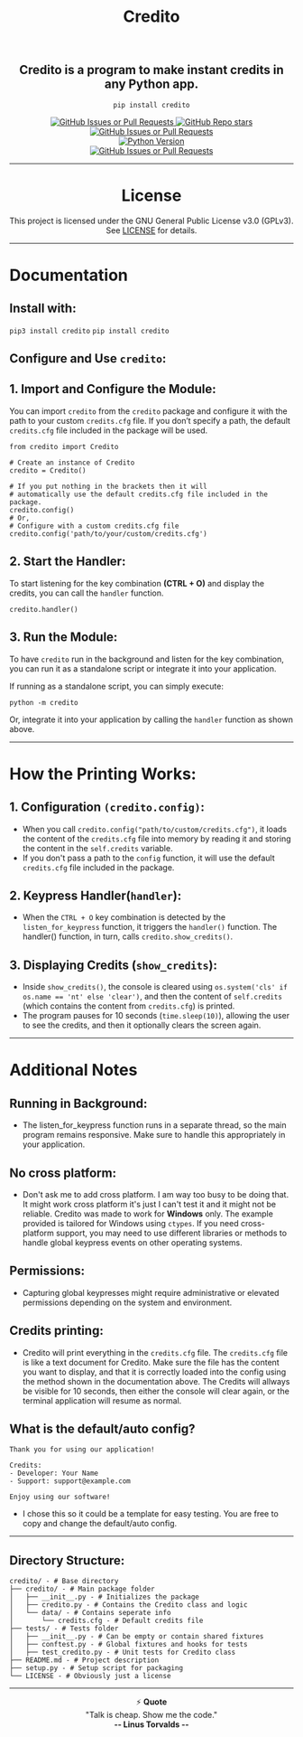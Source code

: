 <h1 align="center">
    Credito
</h1>

<br/>

<div align="center">
 
## Credito is a program to make **instant** credits in any Python app.
`pip install credito`

<div align="center">
<a href="https://github.com/james-beans/credito">
  <img alt="GitHub Issues or Pull Requests" src="https://img.shields.io/github/issues/james-beans/credito?style=for-the-badge&logo=Github">
  <img alt="GitHub Repo stars" src="https://img.shields.io/github/stars/james-beans/credito?style=for-the-badge&logo=Github">
  <img alt="GitHub Issues or Pull Requests" src="https://img.shields.io/github/issues-closed/james-beans/credito?style=for-the-badge&logo=Github">
</a>
  <br>
  <a href="https://pypi.org/project/credito/"><img alt="Python Version" src="https://img.shields.io/pypi/pyversions/credito?style=for-the-badge&logo=Pypi&logoColor=white"></a>
  <br>
  <a href="https://www.gnu.org/licenses/gpl-3.0.en.html"><img alt="GitHub Issues or Pull Requests" src="https://img.shields.io/badge/licence-GPLv3?style=for-the-badge&logo=GNU"></a>
</div>


</div>
 
<hr>
<div align="center">

# License
This project is licensed under the GNU General Public License v3.0 (GPLv3). See [LICENSE](https://www.gnu.org/licenses/gpl-3.0.en.html) for details.
</div>
<hr>

<div align="left">

# Documentation
## Install with:

`pip3 install credito`
`pip install credito`

## Configure and Use `credito`:

## 1. Import and Configure the Module:

You can import `credito` from the `credito` package and configure it with the path to your custom `credits.cfg` file. If you don’t specify a path, the default `credits.cfg` file included in the package will be used.

```
from credito import Credito

# Create an instance of Credito
credito = Credito()

# If you put nothing in the brackets then it will
# automatically use the default credits.cfg file included in the package.
credito.config()
# Or,
# Configure with a custom credits.cfg file
credito.config('path/to/your/custom/credits.cfg')
```


## 2. Start the Handler:
To start listening for the key combination **(CTRL + O)** and display the credits, you can call the `handler` function.
```
credito.handler()
```

## 3. Run the Module:
To have `credito` run in the background and listen for the key combination, you can run it as a standalone script or integrate it into your application.

If running as a standalone script, you can simply execute:
```
python -m credito
```
Or, integrate it into your application by calling the `handler` function as shown above.

<hr>
</div>
<div align="left">

# How the Printing Works:

## 1. Configuration `(credito.config)`:
- When you call `credito.config("path/to/custom/credits.cfg")`, it loads the content of the `credits.cfg` file into memory by reading it and storing the content in the `self.credits` variable.
- If you don't pass a path to the `config` function, it will use the default `credits.cfg` file included in the package.

## 2. Keypress Handler(`handler`):
- When the `CTRL + O` key combination is detected by the `listen_for_keypress` function, it triggers the `handler()` function. The handler() function, in turn, calls `credito.show_credits()`.

## 3. Displaying Credits (`show_credits`):
- Inside `show_credits()`, the console is cleared using `os.system('cls' if os.name == 'nt' else 'clear')`, and then the content of `self.credits` (which contains the content from `credits.cfg`) is printed.
- The program pauses for 10 seconds (`time.sleep(10)`), allowing the user to see the credits, and then it optionally clears the screen again.

<hr>

<div align="left">

# Additional Notes

## Running in Background:
- The listen_for_keypress function runs in a separate thread, so the main program remains responsive. Make sure to handle this appropriately in your application.

## No cross platform:
- Don't ask me to add cross platform. I am way too busy to be doing that. It might work cross platform it's just I can't test it and it might not be reliable. Credito was made to work for **Windows** only. The example provided is tailored for Windows using `ctypes`. If you need cross-platform support, you may need to use different libraries or methods to handle global keypress events on other operating systems. 

## Permissions:
- Capturing global keypresses might require administrative or elevated permissions depending on the system and environment.

## Credits printing:
- Credito will print everything in the `credits.cfg` file. The `credits.cfg` file is like a text document for Credito. Make sure the file has the content you want to display, and that it is correctly loaded into the config using the method shown in the documentation above. The Credits will allways be visible for 10 seconds, then either the console will clear again, or the terminal application will resume as normal.

## What is the default/auto config?
```
Thank you for using our application!

Credits:
- Developer: Your Name
- Support: support@example.com

Enjoy using our software!
```

- I chose this so it could be a template for easy testing. You are free to copy and change the default/auto config.


</div>

</div>

<hr>

<div align="left">

## Directory Structure:

```
credito/ - # Base directory
├── credito/ - # Main package folder
│   ├── __init__.py - # Initializes the package
│   ├── credito.py - # Contains the Credito class and logic
│   └── data/ - # Contains seperate info
│       └── credits.cfg - # Default credits file 
├── tests/ - # Tests folder
│   ├── __init__.py - # Can be empty or contain shared fixtures
│   ├── conftest.py - # Global fixtures and hooks for tests
│   ├── test_credito.py - # Unit tests for Credito class
├── README.md - # Project description
├── setup.py - # Setup script for packaging
└── LICENSE - # Obviously just a license
```

</div>

<hr>

<div align="center">
    
⚡ **Quote**<br> "Talk is cheap. Show me the code." <br> **-- Linus Torvalds --**

</div>

<br/>